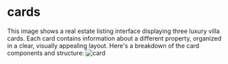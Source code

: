 # cards
This image shows a real estate listing interface displaying three luxury villa cards. Each card contains information about a different property, organized in a clear, visually appealing layout. Here's a breakdown of the card components and structure:
![card](https://github.com/user-attachments/assets/99d57243-c31b-4b01-9860-1aa09096d42a)

